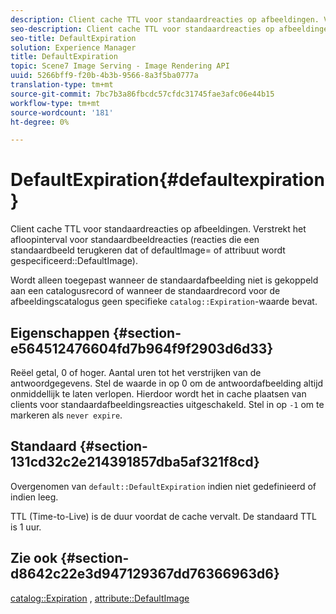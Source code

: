 ```yaml
---
description: Client cache TTL voor standaardreacties op afbeeldingen. Verstrekt het afloopinterval voor standaardbeeldreacties (reacties die een standaardbeeld terugkeren dat of defaultImage= of attribuut DefaultImage wordt gespecificeerd).
seo-description: Client cache TTL voor standaardreacties op afbeeldingen. Verstrekt het afloopinterval voor standaardbeeldreacties (reacties die een standaardbeeld terugkeren dat of defaultImage= of attribuut DefaultImage wordt gespecificeerd).
seo-title: DefaultExpiration
solution: Experience Manager
title: DefaultExpiration
topic: Scene7 Image Serving - Image Rendering API
uuid: 5266bff9-f20b-4b3b-9566-8a3f5ba0777a
translation-type: tm+mt
source-git-commit: 7bc7b3a86fbcdc57cfdc31745fae3afc06e44b15
workflow-type: tm+mt
source-wordcount: '181'
ht-degree: 0%

---
```



# DefaultExpiration{#defaultexpiration}

Client cache TTL voor standaardreacties op afbeeldingen. Verstrekt het afloopinterval voor standaardbeeldreacties (reacties die een standaardbeeld terugkeren dat of defaultImage= of attribuut wordt gespecificeerd::DefaultImage).

Wordt alleen toegepast wanneer de standaardafbeelding niet is gekoppeld aan een catalogusrecord of wanneer de standaardrecord voor de afbeeldingscatalogus geen specifieke `catalog::Expiration`-waarde bevat.

## Eigenschappen {#section-e564512476604fd7b964f9f2903d6d33}

Reëel getal, 0 of hoger. Aantal uren tot het verstrijken van de antwoordgegevens. Stel de waarde in op 0 om de antwoordafbeelding altijd onmiddellijk te laten verlopen. Hierdoor wordt het in cache plaatsen van clients voor standaardafbeeldingsreacties uitgeschakeld. Stel in op `-1` om te markeren als `never expire`.

## Standaard {#section-131cd32c2e214391857dba5af321f8cd}

Overgenomen van `default::DefaultExpiration` indien niet gedefinieerd of indien leeg.

TTL (Time-to-Live) is de duur voordat de cache vervalt. De standaard TTL is 1 uur.

## Zie ook {#section-d8642c22e3d947129367dd76366963d6}

[catalog::Expiration](../../../../../is-api/image-catalog/image-serving-api-ref/c-image-catalog-reference/c-image-svg-data-reference/c-svg-data-reference/r-expiration-svg.md#reference-a7afd668ecbb4d2da65d86259aa6a28a) ,  [attribute::DefaultImage](../../../../../is-api/image-catalog/image-serving-api-ref/c-image-catalog-reference/c-attributes-reference/r-is-cat-defaultimage.md#reference-8e9900e129f54ed68462a3c2fc3bc433)
